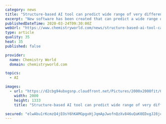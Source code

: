 ```yaml
---
category: news
title: "Structure-based AI tool can predict wide range of very different reactions"
excerpt: "New software has been created that can predict a wide range of reaction outcomes but is also more flexible than other programs when it comes to dealing with completely different chemical problems. The machine-learning platform, which uses structure-based molecular representations instead of big reaction-based datasets, could find diverse ..."
publishedDateTime: 2020-03-24T09:30:00Z
webUrl: "https://www.chemistryworld.com/news/structure-based-ai-tool-can-predict-wide-range-of-very-different-reactions/4011395.article"
type: article
quality: 35
heat: 35
published: false

provider:
  name: Chemistry World
  domain: chemistryworld.com

topics:
  - AI

images:
  - url: "https://d2cbg94ubxgsnp.cloudfront.net/Pictures/2000x2000fit/0/0/3/504003_gettyimages1181704512_163966_crop.jpg"
    width: 2000
    height: 1333
    title: "Structure-based AI tool can predict wide range of very different reactions"

secured: "elwAbu1rKcmzQ4jEOsY6hKAMGpgxHjJqmApJwofnQzXv846uQaK0EDxgJ28jcRc990RU11qkU6qkxyVo0DwCNw/1BjYc3SDXcTJWgeerZ4YP0hgObrWR95qjBTEcYH+epF+OXMlgtHvzfoZl5bSEmnZUKXaUKWW3Iedgd6xTSOaexI+m/NILm4hT4Antv+qMoP+l6Q07cssElr8RDXklFLQHJfS2Psv270XIoIkZXW5U2oUfeGe4AmrNWJgkn/uoQFgUljp/4DzrploxCijuLiBNX/FnqQjO/YP1IM2wna1jWagMxGOtUITPOBtcmQ8/;awTGo+TuxvJwv/MUyPWJeQ=="
---
```


